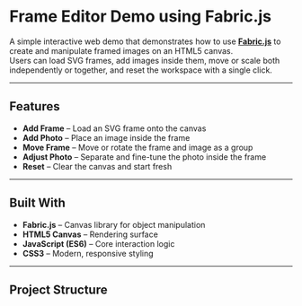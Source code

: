 # Frame Editor Demo using Fabric.js

A simple interactive web demo that demonstrates how to use **[Fabric.js](https://fabricjs.com/)** to create and manipulate framed images on an HTML5 canvas.  
Users can load SVG frames, add images inside them, move or scale both independently or together, and reset the workspace with a single click.

---

## Features

- **Add Frame** – Load an SVG frame onto the canvas  
- **Add Photo** – Place an image inside the frame  
- **Move Frame** – Move or rotate the frame and image as a group  
- **Adjust Photo** – Separate and fine-tune the photo inside the frame  
- **Reset** – Clear the canvas and start fresh  

---

## Built With

- **Fabric.js** – Canvas library for object manipulation  
- **HTML5 Canvas** – Rendering surface  
- **JavaScript (ES6)** – Core interaction logic  
- **CSS3** – Modern, responsive styling  

---

## Project Structure

